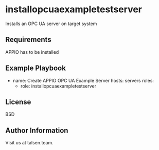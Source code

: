installopcuaexampletestserver
=============================

Installs an OPC UA server on target system

Requirements
------------

APPIO has to be installed

Example Playbook
----------------

- name: Create APPIO OPC UA Example Server
  hosts: servers
  roles:
    - role: installopcuaexampletestserver

License
-------

BSD

Author Information
------------------

Visit us at talsen.team.
